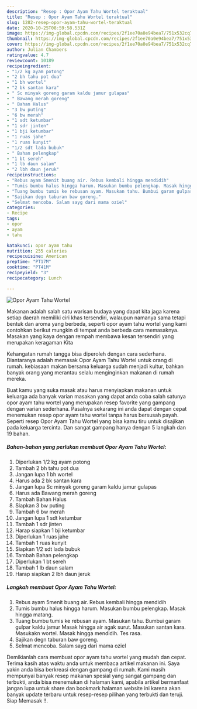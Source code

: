 ```yaml
---
description: "Resep : Opor Ayam Tahu Wortel teraktual"
title: "Resep : Opor Ayam Tahu Wortel teraktual"
slug: 1282-resep-opor-ayam-tahu-wortel-teraktual
date: 2020-10-25T08:59:58.531Z
image: https://img-global.cpcdn.com/recipes/2f1ee70a0e94bea7/751x532cq70/opor-ayam-tahu-wortel-foto-resep-utama.jpg
thumbnail: https://img-global.cpcdn.com/recipes/2f1ee70a0e94bea7/751x532cq70/opor-ayam-tahu-wortel-foto-resep-utama.jpg
cover: https://img-global.cpcdn.com/recipes/2f1ee70a0e94bea7/751x532cq70/opor-ayam-tahu-wortel-foto-resep-utama.jpg
author: Julian Chambers
ratingvalue: 4.7
reviewcount: 10189
recipeingredient:
- "1/2 kg ayam potong"
- "2 bh tahu pot dua"
- "1 bh wortel"
- "2 bk santan kara"
- " Sc minyak goreng garam kaldu jamur gulapas"
- " Bawang merah goreng"
- " Bahan Halus"
- "3 bw puting"
- "6 bw merah"
- "1 sdt ketumbar"
- "1 sdr jinten"
- "1 bji ketumbar"
- "1 ruas jahe"
- "1 ruas kunyit"
- "1/2 sdt lada bubuk"
- " Bahan pelengkap"
- "1 bt sereh"
- "1 lb daun salam"
- "2 lbh daun jeruk"
recipeinstructions:
- "Rebus ayam 5menit buang air. Rebus kembali hingga mendidih"
- "Tumis bumbu halus hingga harum. Masukan bumbu pelengkap. Masak hingga matang."
- "Tuang bumbu tumis ke rebusan ayam. Masukan tahu. Bumbui garam gulpar kaldu jamur Masak hingga air agak surut. Masukan santan kara. Masukakn wortel. Masak hingga mendidih. Tes rasa."
- "Sajikan degn taburan baw goreng."
- "Selmat mencoba. Salam sayg dari mama oziel"
categories:
- Recipe
tags:
- opor
- ayam
- tahu

katakunci: opor ayam tahu 
nutrition: 255 calories
recipecuisine: American
preptime: "PT17M"
cooktime: "PT41M"
recipeyield: "3"
recipecategory: Lunch

---
```



![Opor Ayam Tahu Wortel](https://img-global.cpcdn.com/recipes/2f1ee70a0e94bea7/751x532cq70/opor-ayam-tahu-wortel-foto-resep-utama.jpg)

Makanan adalah salah satu warisan budaya yang dapat kita jaga karena setiap daerah memiliki ciri khas tersendiri, walaupun namanya sama tetapi bentuk dan aroma yang berbeda, seperti opor ayam tahu wortel yang kami contohkan berikut mungkin di tempat anda berbeda cara memasaknya. Masakan yang kaya dengan rempah membawa kesan tersendiri yang merupakan keragaman Kita



Kehangatan rumah tangga bisa diperoleh dengan cara sederhana. Diantaranya adalah memasak Opor Ayam Tahu Wortel untuk orang di rumah. kebiasaan makan bersama keluarga sudah menjadi kultur, bahkan banyak orang yang merantau selalu menginginkan makanan di rumah mereka.

Buat kamu yang suka masak atau harus menyiapkan makanan untuk keluarga ada banyak varian masakan yang dapat anda coba salah satunya opor ayam tahu wortel yang merupakan resep favorite yang gampang dengan varian sederhana. Pasalnya sekarang ini anda dapat dengan cepat menemukan resep opor ayam tahu wortel tanpa harus bersusah payah.
Seperti resep Opor Ayam Tahu Wortel yang bisa kamu tiru untuk disajikan pada keluarga tercinta. Dan sangat gampang hanya dengan 5 langkah dan 19 bahan.


<!--inarticleads1-->

##### Bahan-bahan yang perlukan membuat Opor Ayam Tahu Wortel:

1. Diperlukan 1/2 kg ayam potong
1. Tambah 2 bh tahu pot dua
1. Jangan lupa 1 bh wortel
1. Harus ada 2 bk santan kara
1. Jangan lupa  Sc minyak goreng garam kaldu jamur gulapas
1. Harus ada  Bawang merah goreng
1. Tambah  Bahan Halus
1. Siapkan 3 bw puting
1. Tambah 6 bw merah
1. Jangan lupa 1 sdt ketumbar
1. Tambah 1 sdr jinten
1. Harap siapkan 1 bji ketumbar
1. Diperlukan 1 ruas jahe
1. Tambah 1 ruas kunyit
1. Siapkan 1/2 sdt lada bubuk
1. Tambah  Bahan pelengkap
1. Diperlukan 1 bt sereh
1. Tambah 1 lb daun salam
1. Harap siapkan 2 lbh daun jeruk




<!--inarticleads2-->

##### Langkah membuat  Opor Ayam Tahu Wortel:

1. Rebus ayam 5menit buang air. Rebus kembali hingga mendidih
1. Tumis bumbu halus hingga harum. Masukan bumbu pelengkap. Masak hingga matang.
1. Tuang bumbu tumis ke rebusan ayam. Masukan tahu. Bumbui garam gulpar kaldu jamur Masak hingga air agak surut. Masukan santan kara. Masukakn wortel. Masak hingga mendidih. Tes rasa.
1. Sajikan degn taburan baw goreng.
1. Selmat mencoba. Salam sayg dari mama oziel




Demikianlah cara membuat opor ayam tahu wortel yang mudah dan cepat. Terima kasih atas waktu anda untuk membaca artikel makanan ini. Saya yakin anda bisa berkreasi dengan gampang di rumah. Kami masih mempunyai banyak resep makanan spesial yang sangat gampang dan terbukti, anda bisa menemukan di halaman kami, apabila artikel bermanfaat jangan lupa untuk share dan bookmark halaman website ini karena akan banyak update terbaru untuk resep-resep pilihan yang terbukti dan teruji. Siap Memasak !!. 
